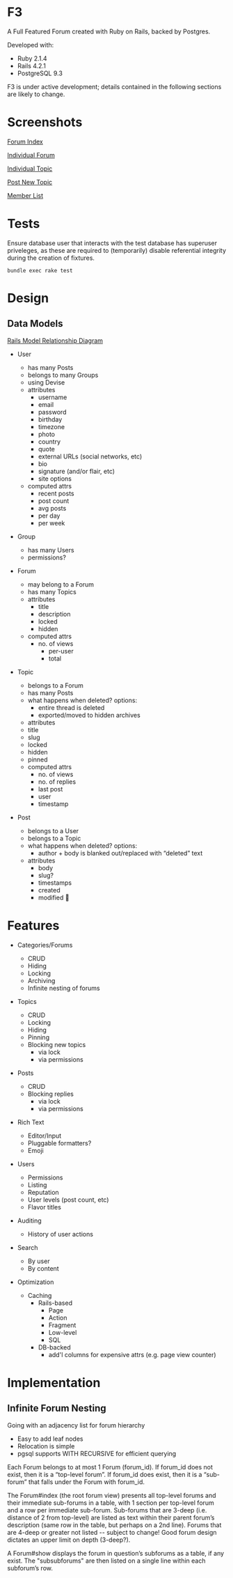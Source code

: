 F3
===

A Full Featured Forum created with Ruby on Rails, backed by Postgres.

Developed with:

* Ruby 2.1.4
* Rails 4.2.1
* PostgreSQL 9.3

F3 is under active development; details contained in the following sections are likely to change.

Screenshots
===========

[Forum Index](http://i.imgur.com/5SNXbEg.png)

[Individual Forum](http://i.imgur.com/CUBIoKL.png)

[Individual Topic](http://i.imgur.com/LHEAK7L.png)

[Post New Topic](http://i.imgur.com/Ghdk0P9.png)

[Member List](http://i.imgur.com/wKgiaAF.png)

Tests
=====

Ensure database user that interacts with the test database has superuser priveleges, as these
are required to (temporarily) disable referential integrity during the creation of fixtures.

`bundle exec rake test`

Design
======

Data Models
-----------

[Rails Model Relationship Diagram](http://i.imgur.com/psisxZL.png)

* User
    - has many Posts
    - belongs to many Groups
    - using Devise
    - attributes
        - username
        - email
        - password
        - birthday
        - timezone
        - photo
        - country
        - quote
        - external URLs (social networks, etc)
        - bio
        - signature (and/or flair, etc)
        - site options
    - computed attrs
        - recent posts
        - post count
        - avg posts
        - per day
        - per week

* Group
    - has many Users
    - permissions?

* Forum
    - may belong to a Forum
    - has many Topics
    - attributes
        - title
        - description
        - locked
        - hidden
    - computed attrs
        - no. of views
            - per-user
            - total

* Topic
    - belongs to a Forum
    - has many Posts
    - what happens when deleted? options:
        - entire thread is deleted
        - exported/moved to hidden archives
    - attributes
    - title
    - slug
    - locked
    - hidden
    - pinned
    - computed attrs
        - no. of views
        - no. of replies
        - last post
        - user
        - timestamp

* Post
    - belongs to a User
    - belongs to a Topic
    - what happens when deleted? options:
        - author + body is blanked out/replaced with “deleted” text
    - attributes
        - body
        - slug?
        - timestamps
        - created
        - modified


Features
========

* Categories/Forums
    - CRUD
    - Hiding
    - Locking
    - Archiving
    - Infinite nesting of forums

* Topics
    - CRUD
    - Locking
    - Hiding
    - Pinning
    - Blocking new topics
        - via lock
        - via permissions

* Posts
    - CRUD
    - Blocking replies
        - via lock
        - via permissions

* Rich Text
    - Editor/Input
    - Pluggable formatters?
    - Emoji

* Users
    - Permissions
    - Listing
    - Reputation
    - User levels (post count, etc)
    - Flavor titles

* Auditing
    - History of user actions

* Search
    - By user
    - By content

* Optimization
    - Caching
        - Rails-based
            - Page
            - Action
            - Fragment
            - Low-level
            - SQL
        - DB-backed
            - add'l columns for expensive attrs (e.g. page view counter)

Implementation
==============

Infinite Forum Nesting
----------------------

Going with an adjacency list for forum hierarchy

* Easy to add leaf nodes
* Relocation is simple
* pgsql supports WITH RECURSIVE for efficient querying

Each Forum belongs to at most 1 Forum (forum_id).
If forum_id does not exist, then it is a “top-level forum”.
If forum_id does exist, then it is a “sub-forum” that falls under the Forum with forum_id.

The Forum#index (the root forum view) presents all top-level forums and their immediate sub-forums in a table, with 1 section per top-level forum and a row per immediate sub-forum.
Sub-forums that are 3-deep (i.e. distance of 2 from top-level) are listed as text within their parent forum’s description (same row in the table, but perhaps on a 2nd line).
Forums that are 4-deep or greater not listed -- subject to change! Good forum design dictates an upper limit on depth (3-deep?).

A Forum#show displays the forum in question’s subforums as a table, if any exist.
The "subsubforums" are then listed on a single line within each subforum’s row.
